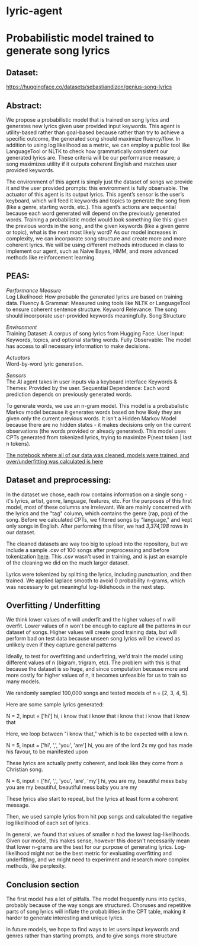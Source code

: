 # lyric-agent
# Probabilistic model trained to generate song lyrics

## Dataset:
https://huggingface.co/datasets/sebastiandizon/genius-song-lyrics

## Abstract:
We propose a probabilistic model that is trained on song lyrics and generates new lyrics given user provided input keywords. This agent is utility-based rather than goal-based because rather than try to achieve a specific outcome, the generated song should maximize fluency/flow. In addition to using log likelihood as a metric, we can employ a public tool like LanguageTool or NLTK to check how grammatically consistent our generated lyrics are. These criteria will be our performance measure; a song maximizes utility if it outputs coherent English and matches user provided keywords.

The environment of this agent is simply just the dataset of songs we provide it and the user provided prompts: this environment is fully observable. The actuator of this agent is its output lyrics. This agent’s sensor is the user’s keyboard, which will feed it keywords and topics to generate the song from (like a genre, starting words, etc.). This agent’s actions are sequential because each word generated will depend on the previously generated words.
Training a probabilistic model would look something like this: given the previous words in the song, and the given keywords (like a given genre or topic), what is the next most likely word? As our model increases in complexity, we can incorporate song structure and create more and more coherent lyrics. We will be using different methods introduced in class to implement our agent, such as Naive Bayes, HMM, and more advanced methods like reinforcement learning.

## PEAS:
*Performance Measure* \
Log Likelihood: How probable the generated lyrics are based on training data.
Fluency & Grammar: Measured using tools like NLTK or LanguageTool to ensure coherent sentence structure.
Keyword Relevance: The song should incorporate user-provided keywords meaningfully.
Song Structure

*Environment* \
Training Dataset: A corpus of song lyrics from Hugging Face.
User Input: Keywords, topics, and optional starting words.
Fully Observable: The model has access to all necessary information to make decisions.

*Actuators*	\
Word-by-word lyric generation.

*Sensors* \
The AI agent takes in user inputs via a keyboard interface
Keywords & Themes: Provided by the user.
Sequential Dependence: Each word prediction depends on previously generated words.

To generate words, we use an n-gram model. This model is a probabalistic Markov model because it generates words based on how likely they are given only the current previous words. It isn't a Hidden Markov Model because there are no hidden states - it makes decisions only on the current observations (the words provided or already generated). This model uses CPTs generated from tokenized lyrics, trying to maximize P(next token | last n tokens). 

[The notebook where all of our data was cleaned, models were trained, and over/underfitting was calculated is here](milestone2.ipynb)

## Dataset and preprocessing:
In the dataset we chose, each row contains information on a single song - it's lyrics, artist, genre, language, features, etc. For the purposes of this first model, most of these columns are irrelevant. We are mainly concerned with the lyrics and the "tag" column, which contains the genre (rap, pop) of the song. Before we calculated CPTs, we filtered songs by "language," and kept only songs in English. After performing this filter, we had *3,374,198* rows in our dataset.

The cleaned datasets are way too big to upload into the repository, but we include a sample .csv of 100 songs after preprocessing and before tokenization [here](genius_lyrics_small.csv). This .csv wasn't used in training, and is just an example of the cleaning we did on the much larger dataset.

Lyrics were tokenized by splitting the lyrics, including punctuation, and then trained. We applied laplace smooth to avoid 0 probability n-grams, which was necessary to get meaningful log-likliehoods in the next step.

## Overfitting / Underfitting

We think lower values of n will underfit and the higher values of n will overfit. Lower values of n won't be enough to capture all the patterns in our dataset of songs. Higher values will create good training data, but will perform bad on test data because unseen song lyrics will be viewed as unlikely even if they capture general patterns

Ideally, to test for overfitting and underfitting, we'd train the model using different values of n (bigram, trigram, etc). The problem with this is that because the dataset is so huge, and since computation because more and more costly for higher values of n, it becomes unfeasible for us to train so many models. 

We randomly sampled 100,000 songs and tested models of n = [2, 3, 4, 5].

Here are some sample lyrics generated:

N = 2, input = ['hi']
hi, i know that i know that i know that i know that i know that

Here, we loop between "i know that," which is to be expected with a low n.

N = 5, input = ['hi', ',', 'you', 'are']
hi, you are of the lord 2x my god has made his favour, to be manifested upon

These lyrics are actually pretty coherent, and look like they come from a Christian song.

N = 6, input = ['hi', ',', 'you', 'are', 'my']
hi, you are my, beautiful mess baby you are my beautiful, beautiful mess baby you are my

These lyrics also start to repeat, but the lyrics at least form a coherent message.

Then, we used sample lyrics from hit pop songs and calculated the negative log likelihood of each set of lyrics.



In general, we found that values of smaller n had the lowest log-likelihoods. Given our model, this makes sense, however this doesn't necessarily mean that lower n-grams are the best for our purpose of generating lyrics. Log-likelihood might not be the best metric for evaluating overfitting and underfitting, and we might need to experiment and research more complex methods, like perplexity.

## Conclusion section
The first model has a lot of pitfalls. The model frequently runs into cycles, probably because of the way songs are structured. Choruses and repetitive parts of song lyrics will inflate the probabilities in the CPT table, making it harder to generate interesting and unique lyrics.

In future models, we hope to find ways to let users input keywords and genres rather than starting prompts, and to give songs more structure
